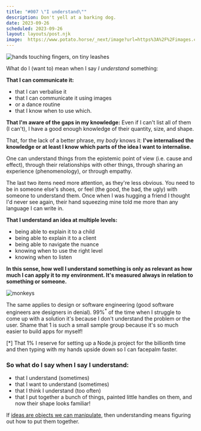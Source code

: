 ```yaml
---
title: "#007 \"I understand\""
description: Don't yell at a barking dog.
date: 2023-09-26
scheduled: 2023-09-26
layout: layouts/post.njk
image:  https://www.potato.horse/_next/image?url=https%3A%2F%2Fimages.ctfassets.net%2Fhyylafu4fjks%2F311IXqF7sflIyXVCdpbkhM%2F440b375549b3c31c8656e5696ead5d09%2F0CD10530-8791-4168-A3F7-6F130C401128.png&w=1920&q=75
---
```


![hands touching fingers, on tiny leashes](../../img/007/hero.png)

What do I (want to) mean when I say *I understand* something:

**That I can communicate it:**
- that I can verbalise it
- that I can communicate it using images
- or a dance routine
- that I know when to use which.

**That I'm aware of the gaps in my knowledge:**
Even if I can't list all of them (I can't), I have a good enough knowledge of their quantity, size, and shape.

That, for the lack of a better phrase, my *body* knows it: **I've internalised the knowledge or at least I know which parts of the idea I want to internalise.** 

One can understand things from the epistemic point of view (i.e. cause and effect), through their relationships with other things, through sharing an experience (phenomenology), or through empathy. 

The last two items need more attention, as they're less obvious. You need to be in someone else's shoes, or feel (the good, the bad, the ugly) with someone to understand them. Once when I was hugging a friend I thought I'd never see again, their hand squeezing mine told me more than any language I can write in.

**That I understand an idea at multiple levels:**
- being able to explain it to a child
- being able to explain it to a client
- being able to navigate the nuance
- knowing when to use the right level
- knowing when to listen

**In this sense, how well I understand something is only as relevant as how much I can apply it to my environment. It's measured always in relation to something or someone.**

![monkeys](../../img/007/monke.jpeg)

The same applies to design or software engineering (good software engineers are designers in denial). 99%<sup>\*</sup> of the time when I struggle to come up with a solution it's because I don't understand the problem or the user. Shame that 1 is such a small sample group because it's so much easier to build apps for myself!

[\*] That 1% I reserve for setting up a Node.js project for the billionth time and then typing with my hands upside down so I can facepalm faster.

### So what do I say when I say I understand:

- that I understand (sometimes)
- that I want to understand (sometimes)
- that I think I understand (too often)
- that I put together a bunch of things, painted little handles on them, and now their shape looks familiar!

If [ideas are objects we can manipulate](https://stephango.com/evergreen-notes), then  understanding means figuring out how to put them together. 

